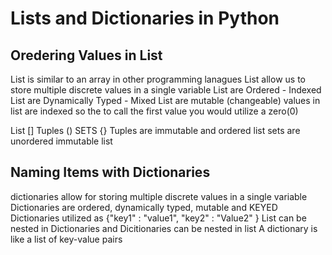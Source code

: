 # Lists and Dictionaries in Python

## Oredering Values in List
List is similar to an array in other programming lanagues
List allow us to store multiple discrete values in a single variable
List are Ordered - Indexed
List are Dynamically Typed - Mixed
List are mutable (changeable)
values in list are indexed so the to call the first value you would utilize a zero(0)

List []
Tuples ()
SETS {}
Tuples are immutable and ordered list 
sets are unordered immutable list

## Naming Items with Dictionaries

dictionaries allow for storing multiple discrete values in a single variable
Dictionaries are ordered, dynamically typed, mutable and KEYED
Dictionaries utilized as {"key1" : "value1", "key2" : "Value2" }
List can be nested in Dictionaries and
Dicitionaries can be nested in list
A dictionary is like a list of key-value pairs

